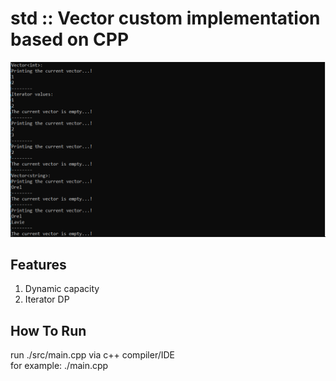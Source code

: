 # std :: Vector custom implementation based on CPP

![alt tag](https://github.com/orel1212/Portfolio/blob/main/General%20-%20programming%20languages/CPP/VectorImplementation/running_example.png)
## Features
1. Dynamic capacity <br>
2. Iterator DP
## How To Run
run ./src/main.cpp via c++ compiler/IDE <br>
for example: ./main.cpp <br>
